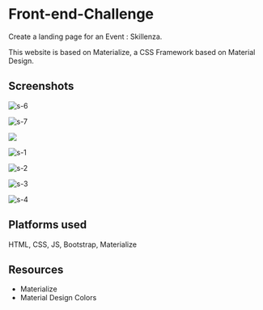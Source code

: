 # Front-end-Challenge
Create a landing page for an Event : Skillenza.

This website is based on Materialize, a CSS Framework based on Material Design.

## <b>Screenshots</b>

![s-6](https://user-images.githubusercontent.com/10995431/29493014-68d489ca-85aa-11e7-980a-36c525e985d9.PNG)

![s-7](https://user-images.githubusercontent.com/10995431/29493013-68b11dd2-85aa-11e7-95f1-e5b5a9105091.PNG)


![](![s-5](https://user-images.githubusercontent.com/10995431/29487756-1c1062a0-851c-11e7-85b2-587348e7c3e9.PNG))

![s-1](https://user-images.githubusercontent.com/10995431/29487766-42b99700-851c-11e7-9fcb-2377f0957fa4.PNG)

![s-2](https://user-images.githubusercontent.com/10995431/29487767-431fb288-851c-11e7-87a9-d4be2256e6ec.PNG)

![s-3](https://user-images.githubusercontent.com/10995431/29487768-434acdce-851c-11e7-9651-2da8faca150b.PNG)

![s-4](https://user-images.githubusercontent.com/10995431/29487769-4359388c-851c-11e7-9e2e-3a87318c6a3b.PNG)

## <b>Platforms used</b>

HTML, CSS, JS, Bootstrap, Materialize 

## <b>Resources</b>

* Materialize
* Material Design Colors
